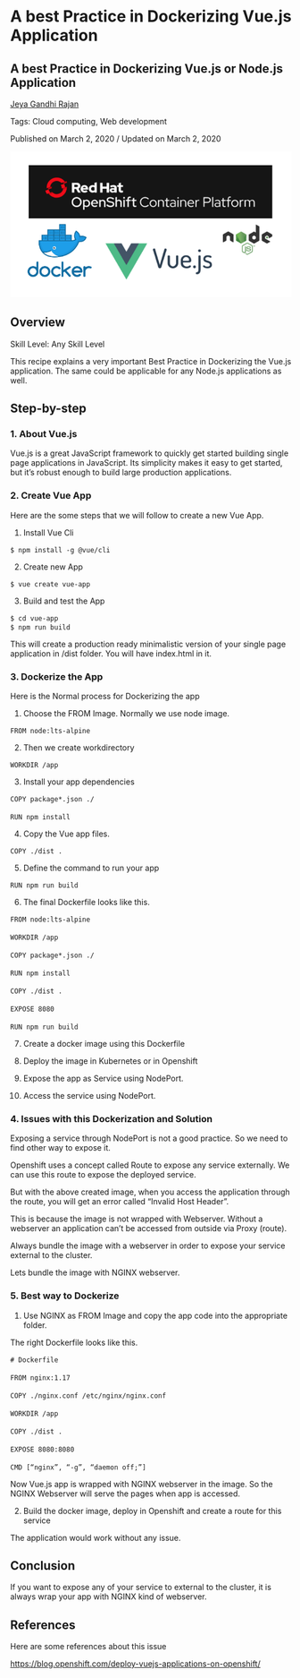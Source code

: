 # A best Practice in Dockerizing Vue.js Application

## A best Practice in Dockerizing Vue.js or Node.js Application

[Jeya Gandhi Rajan](https://developer.ibm.com/recipes/author/jeyagandhi/)

Tags: Cloud computing, Web development

Published on March 2, 2020 / Updated on March 2, 2020

![](images/image1.png)

## Overview

Skill Level: Any Skill Level

This recipe explains a very important Best Practice in Dockerizing the Vue.js application. The same could be applicable for any Node.js applications as well.

## Step-by-step

### 1. About Vue.js

Vue.js is a great JavaScript framework to quickly get started building single page applications in JavaScript. Its simplicity makes it easy to get started, but it’s robust enough to build large production applications.

### 2. Create Vue App

Here are the some steps that we will follow to create a new Vue App.

1. Install Vue Cli
```
$ npm install -g @vue/cli
```
2. Create new App
```
$ vue create vue-app
```
3. Build and test the App
```
$ cd vue-app
$ npm run build
```
This will create a production ready minimalistic version of your single page application in /dist folder. You will have index.html in it.

### 3. Dockerize the App

Here is the Normal process for Dockerizing the app

1. Choose the FROM Image. Normally we use node image.
```
FROM node:lts-alpine
```
2. Then we create workdirectory
```
WORKDIR /app
```
3. Install your app dependencies
```
COPY package*.json ./

RUN npm install
```
4. Copy the Vue app files.
```
COPY ./dist .
```
5. Define the command to run your app
```
RUN npm run build
```
6. The final Dockerfile looks like this.
```
FROM node:lts-alpine

WORKDIR /app

COPY package*.json ./

RUN npm install

COPY ./dist .

EXPOSE 8080

RUN npm run build
```
7. Create a docker image using this Dockerfile

8. Deploy the image in Kubernetes or in Openshift

9. Expose the app as Service using NodePort.

10. Access the service using NodePort.

### 4. Issues with this Dockerization and Solution

Exposing a service through NodePort is not a good practice. So we need to find other way to expose it.

Openshift uses a concept called Route to expose any service externally. We can use this route to expose the deployed service.

But with the above created image, when you access the application through the route, you will get an error called “Invalid Host Header”.

This is because the image is not wrapped with Webserver. Without a webserver an application can’t be accessed from outside via Proxy (route).

Always bundle the image with a webserver in order to expose your service external to the cluster.

Lets bundle the image with NGINX webserver.

### 5. Best way to Dockerize

1. Use NGINX as FROM Image and copy the app code into the appropriate folder.

The right  Dockerfile looks like this.   
```
# Dockerfile

FROM nginx:1.17

COPY ./nginx.conf /etc/nginx/nginx.conf

WORKDIR /app

COPY ./dist .

EXPOSE 8080:8080

CMD [“nginx”, “-g”, “daemon off;”]
```

Now Vue.js app is wrapped with NGINX webserver in the image. So the NGINX Webserver will serve the pages when app is accessed.

2. Build the docker image, deploy in Openshift and create a route for this service

The application would work without any issue.

## Conclusion

If you want to expose any of your service to external to the cluster, it is always wrap your app with NGINX kind of webserver.

## References

Here are some references about this issue

https://blog.openshift.com/deploy-vuejs-applications-on-openshift/
